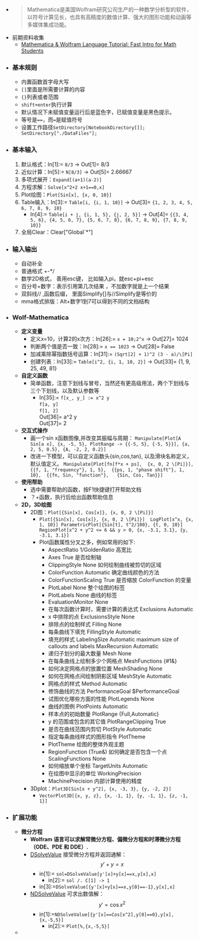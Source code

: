 - > Mathematica是美国Wolfram研究公司生产的一种数学分析型的软件，以符号计算见长，也具有高精度的数值计算、强大的图形功能和动画等多媒体集成功能。
- 前期资料收集
    - [Mathematica & Wolfram Language Tutorial: Fast Intro for Math Students](https://www.wolfram.com/language/fast-introduction-for-math-students/zh/?source=footer)
- ### 基本规则
    - 内置函数首字母大写
    - `[]`里面是所需要计算的内容
    - `{}`列表或者范围
    - `shift+enter`执行计算
    - 默认情况下未赋值变量运行后是蓝色字，已赋值变量是黑色提示。
    - 等号是`==`，而`=`是赋值符号
    - 设置工作路径`SetDirectory[NotebookDirectory[]]; SetDirectory["./DataFiles"];`
- ### 基本输入
    1. 默认格式：In[1]:= `8/3` -> Out[1]= 8/3
    2. 近似计算：In[5]:= `N[8/3]` -> Out[5]= 2.66667
    3. 多项式展开：`Expand[(a+1)(a-2)]`
    4. 方程求解：`Solve[x^2+2 x+1==0,x]`
    5. Plot绘图：`Plot[Sin[x], {x, 0, 10}]`
    6. Table输入：In[3]:= `Table[i, {i, 1, 10}]` -> Out[3]= `{1, 2, 3, 4, 5, 6, 7, 8, 9, 10}`
        - In[4]:= `Table[i + j, {i, 1, 5}, {j, 2, 5}]` -> Out[4]= `{{3, 4, 5, 6}, {4, 5, 6, 7}, {5, 6, 7, 8}, {6, 7, 8, 9}, {7, 8, 9, 10}}`
    7. 全局Clear：Clear["Global`*"]
- ### 输入输出
    - 自动补全
    - 普通格式 +-*/
    - 数学2D格式， 善用esc键， 比如输入pi，就esc+pi+esc
    - 百分号+数字：表示引用第几次结果 ，不加数字就是上一个结果
    - 双斜线// ,函数后缀， 里面Simplify[]与//Simplify是等价的
    - mma格式排版：Alt+数字1到7可以得到不同的文档结构
- ### Wolf-Mathematica
    - **定义变量**
        - 定义x=10，计算2的x次方：In[26]:= `x = 10;2^x` -> Out[27]= 1024
        - 判断两个值是否一致：In[28]:= `x == 1023` -> Out[28]= False
        - 加减乘除幂指数括号运算：In[31]:= `(Sqrt[2] + 1)^2 (3 - a)/\[Pi]`
        - 创建列表：In[33]:= `Table[i^2, {i, 1, 10, 2}]` -> Out[33]= {1, 9, 25, 49, 81}
    - **自定义函数**
        - 简单函数，注意下划线与冒号，当然还有更高级用法，两个下划线与三个下划线，以及默认参数等
            - In[35]:= `f[x_, y_] := x^2 y`    
        `f[a, y]`  
        `f[1, 2] `  
Out[36]= a^2 y  
Out[37]= 2
    - **交互式操作**
        - 画一个sin x函数图像,并改变其振幅与周期：
`Manipulate[Plot[A Sin[a x], {x, -5, 5}, PlotRange -> {{-5, 5}, {-5, 5}}], {a, 2, 5, 0.5}, {A, -2, 2, 0.2}]`
        - 改进一下模型，可以自定义函数头{sin,cos,tan}, 以及滑块名称定义，默认值定义。
`Manipulate[Plot[fn[f*x + ps],  {x, 0, 2 \[Pi]}],  {{f, 1, "frequency"}, 1, 5}, 
 {{ps, 1, "phase shift"}, 1, 10},  {{fn, Sin, "function"},   {Sin, Cos, Tan}}]`
    - **使用帮助**
        - 选中需要帮助的函数，按F1快捷键打开帮助文档
        - ？+函数，执行后给出函数帮助信息
    - **2D，3D绘图**
        - 2D图：`Plot[{Sin[x], Cos[x]}, {x, 0, 2 \[Pi]}]`
            - `Plot[{Sin[x], Cos[x]}, {x, 0, 2 \[Pi]}] 
LogPlot[x^x, {x, 1, 10}]
ParametricPlot[{Sin[t], t^2/100}, {t, 0, 10}] 
RegionPlot[x^2 + y^2 <= 6 && y > 0, {x, -3.1, 3.1}, {y, -3.1, 3.1}]`
            - Plot函数属性分叉之多，例如常用的如下:
                - AspectRatio 1/GoldenRatio 高宽比
                - Axes True 是否绘制轴
                - ClippingStyle None 如何绘制曲线被剪切的区域
                - ColorFunction Automatic 确定曲线颜色的方法
                - ColorFunctionScaling True 是否缩放 ColorFunction 的变量
                - PlotLabel None 整个绘图的标签
                - PlotLabels None 曲线的标签
                - EvaluationMonitor None
                - 在每次函数计算时，需要计算的表达式 Exclusions Automatic
                - x 中排除的点 ExclusionsStyle None
                - 排除点的绘制样式 Filling None
                - 每条曲线下填充 FillingStyle Automatic
                - 填充的样式 LabelingSize Automatic maximum size of callouts and labels MaxRecursion Automatic
                - 递归子划分的最大数量 Mesh None
                - 在每条曲线上绘制多少个网格点 MeshFunctions {#1&}
                - 如何决定网格点的放置位置 MeshShading None
                - 如何在网格点间绘制阴影区域 MeshStyle Automatic
                - 网格点的样式 Method Automatic
                - 修饰曲线的方法 PerformanceGoal $PerformanceGoal
                - 试图优化哪些方面的性能 PlotLegends None
                - 曲线的图例 PlotPoints Automatic
                - 样本点的初始数量 PlotRange {Full,Automatic}
                - y 的范围或包含的其它值 PlotRangeClipping True
                - 是否在曲线范围内剪切 PlotStyle Automatic
                - 指定每条曲线样式的图形指令 PlotTheme
                - PlotTheme 绘图的整体外观主题
                - RegionFunction (True&) 如何确定是否包含一个点 ScalingFunctions None
                - 如何缩放单个坐标 TargetUnits Automatic
                - 在绘图中显示的单位 WorkingPrecision
                - MachinePrecision 内部计算使用的精度
        - 3Dplot：`Plot3D[Sin[x + y^2], {x, -3, 3}, {y, -2, 2}]`
            - `VectorPlot3D[{x, y, z}, {x, -1, 1}, {y, -1, 1}, {z, -1, 1}]`
- ### 扩展功能
    - **微分方程**
        - __Wolfram 语言可以求解常微分方程、偏微分方程和时滞微分方程 （ODE、PDE 和 DDE）.__
        - [DSolveValue](http://reference.wolfram.com/language/ref/DSolveValue.html) 接受微分方程并返回通解：$$y'+y=x$$
            - in[1]:= `sol=DSolveValue[y'[x]+y[x]==x,y[x],x]`
                - in[2]:= `sol /. C[1] -> 1`
            - in[3]:=`DSolveValue[{y'[x]+y[x]==x,y[0]==-1},y[x],x]`
        - [NDSolveValue](http://reference.wolfram.com/language/ref/NDSolveValue.html) 可求出数值解：$$y'=\cos{x^2}$$
            - in[1]:=`NDSolveValue[{y'[x]==Cos[x^2],y[0]==0},y[x],{x,-5,5}]`
                - in[2]:= `Plot[%,{x,-5,5}]`
    - 
